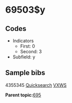 # 69503$y

## Codes

-   Indicators
    -   First: 0
    -   Second: 3
-   Subfield: y

## Sample bibs

4355345 [Quicksearch](https://search.library.yale.edu/catalog/4355345) [VXWS](http://prodorbis.library.yale.edu:7014/vxws/GetHoldingsService?bibId=4355345)

**Parent topic:**[695](../../tags/695/695.md)

